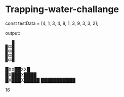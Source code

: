 # Trapping-water-challange

const testData = [4, 1, 3, 4, 8, 1, 3, 9, 3, 3, 2];

output:

       █    
    █XX█    
    █XX█    
    █XX█    
    █XX█    
█XX██XX█    
█X███X████  
█X███X█████ 
███████████ 

16
